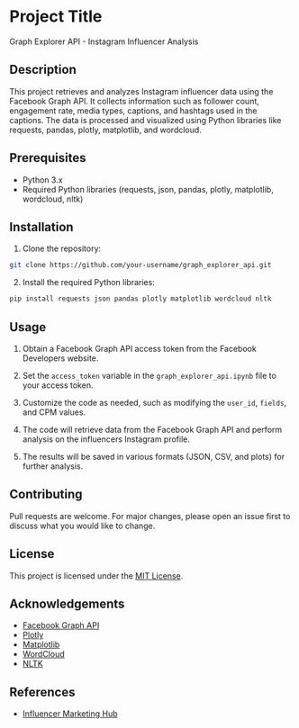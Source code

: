 # Project Title

Graph Explorer API - Instagram Influencer Analysis

## Description

This project retrieves and analyzes Instagram influencer data using the Facebook Graph API. It collects information such as follower count, engagement rate, media types, captions, and hashtags used in the captions. The data is processed and visualized using Python libraries like requests, pandas, plotly, matplotlib, and wordcloud.

## Prerequisites

- Python 3.x
- Required Python libraries (requests, json, pandas, plotly, matplotlib, wordcloud, nltk)

## Installation

1. Clone the repository:
```bash
git clone https://github.com/your-username/graph_explorer_api.git
```
2. Install the required Python libraries:
```bash
pip install requests json pandas plotly matplotlib wordcloud nltk
```
## Usage

1. Obtain a Facebook Graph API access token from the Facebook Developers website.

2. Set the `access_token` variable in the `graph_explorer_api.ipynb` file to your access token.

3. Customize the code as needed, such as modifying the `user_id`, `fields`, and CPM values.

4. The code will retrieve data from the Facebook Graph API and perform analysis on the influencers Instagram profile.

5. The results will be saved in various formats (JSON, CSV, and plots) for further analysis.

## Contributing

Pull requests are welcome. For major changes, please open an issue first to discuss what you would like to change.

## License

This project is licensed under the [MIT License](https://opensource.org/licenses/MIT).

## Acknowledgements

- [Facebook Graph API](https://developers.facebook.com/docs/graph-api/)
- [Plotly](https://plotly.com/)
- [Matplotlib](https://matplotlib.org/)
- [WordCloud](https://amueller.github.io/word_cloud/)
- [NLTK](https://www.nltk.org/)

## References

- [Influencer Marketing Hub](https://influencermarketinghub.com/instagram-money-calculator/#toc-0)




